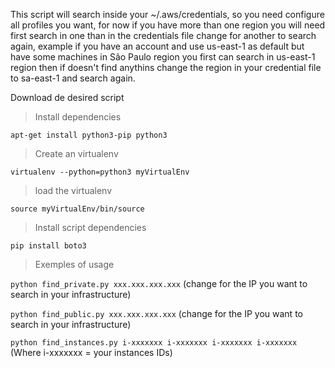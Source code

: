 This script will search inside your ~/.aws/credentials, so you need configure all profiles you want, for now if you have more than one region you will need first search in one than in the credentials file change for another to search again,  example if you have an account and use us-east-1 as default but have some machines in São Paulo region you first can search in us-east-1 region then if doesn't find anythins change the region in your credential file to sa-east-1 and search again.


Download de desired script


> Install dependencies

`apt-get install python3-pip python3`

> Create an virtualenv

`virtualenv --python=python3 myVirtualEnv`

> load the virtualenv

`source myVirtualEnv/bin/source`

> Install script dependencies

`pip install boto3`

> Exemples of usage

`python find_private.py xxx.xxx.xxx.xxx` (change for the IP you want to search in your infrastructure)

`python find_public.py xxx.xxx.xxx.xxx` (change for the IP you want to search in your infrastructure)

 `python find_instances.py i-xxxxxxx i-xxxxxxx i-xxxxxxx i-xxxxxxx` (Where i-xxxxxxx = your instances IDs)
